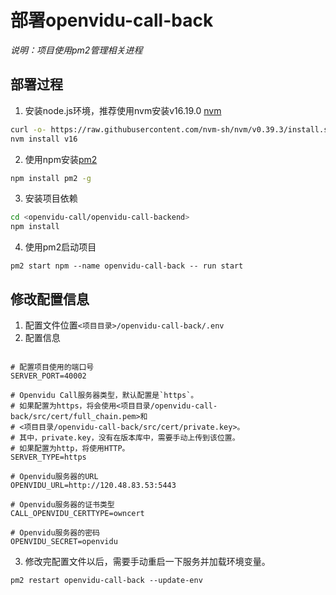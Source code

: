# __部署openvidu-call-back__

_说明：项目使用pm2管理相关进程_

## __部署过程__

1. 安装node.js环境，推荐使用nvm安装v16.19.0 [nvm](https://github.com/nvm-sh/nvm/blob/master/README.md)
```bash
curl -o- https://raw.githubusercontent.com/nvm-sh/nvm/v0.39.3/install.sh | bash
nvm install v16
```

2. 使用npm安装[pm2](https://pm2.keymetrics.io/)
```bash
npm install pm2 -g
```

3. 安装项目依赖
```bash
cd <openvidu-call/openvidu-call-backend>
npm install
```

4. 使用pm2启动项目  
```
pm2 start npm --name openvidu-call-back -- run start
```

## __修改配置信息__

1. 配置文件位置`<项目目录>/openvidu-call-back/.env`
2. 配置信息
```

# 配置项目使用的端口号
SERVER_PORT=40002

# Openvidu Call服务器类型，默认配置是`https`。
# 如果配置为https，将会使用<项目目录/openvidu-call-back/src/cert/full_chain.pem>和
# <项目目录/openvidu-call-back/src/cert/private.key>。
# 其中，private.key，没有在版本库中，需要手动上传到该位置。
# 如果配置为http，将使用HTTP。
SERVER_TYPE=https

# Openvidu服务器的URL
OPENVIDU_URL=http://120.48.83.53:5443

# Openvidu服务器的证书类型
CALL_OPENVIDU_CERTTYPE=owncert

# Openvidu服务器的密码
OPENVIDU_SECRET=openvidu

```

3. 修改完配置文件以后，需要手动重启一下服务并加载环境变量。 
```
pm2 restart openvidu-call-back --update-env
```